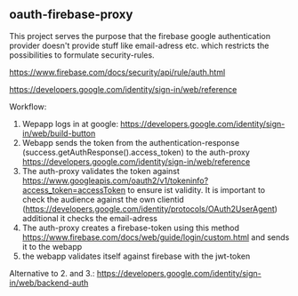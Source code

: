 oauth-firebase-proxy
------------------

This project serves the purpose that the firebase google authentication provider doesn't provide stuff like email-adress etc. which restricts the possibilities to formulate security-rules.

https://www.firebase.com/docs/security/api/rule/auth.html

https://developers.google.com/identity/sign-in/web/reference


Workflow:
1. Wepapp logs in at google: https://developers.google.com/identity/sign-in/web/build-button
2. Webapp sends the token from the authentication-response (success.getAuthResponse().access_token) to the auth-proxy https://developers.google.com/identity/sign-in/web/reference
3. The auth-proxy validates the token against https://www.googleapis.com/oauth2/v1/tokeninfo?access_token=accessToken to ensure ist validity. It is important to check the audience against the own clientid (https://developers.google.com/identity/protocols/OAuth2UserAgent) additional it checks the email-adress
4. The auth-proxy creates a firebase-token using this method https://www.firebase.com/docs/web/guide/login/custom.html and sends it to the webapp
5. the webapp validates itself against firebase with the jwt-token

Alternative to 2. and 3.: https://developers.google.com/identity/sign-in/web/backend-auth
